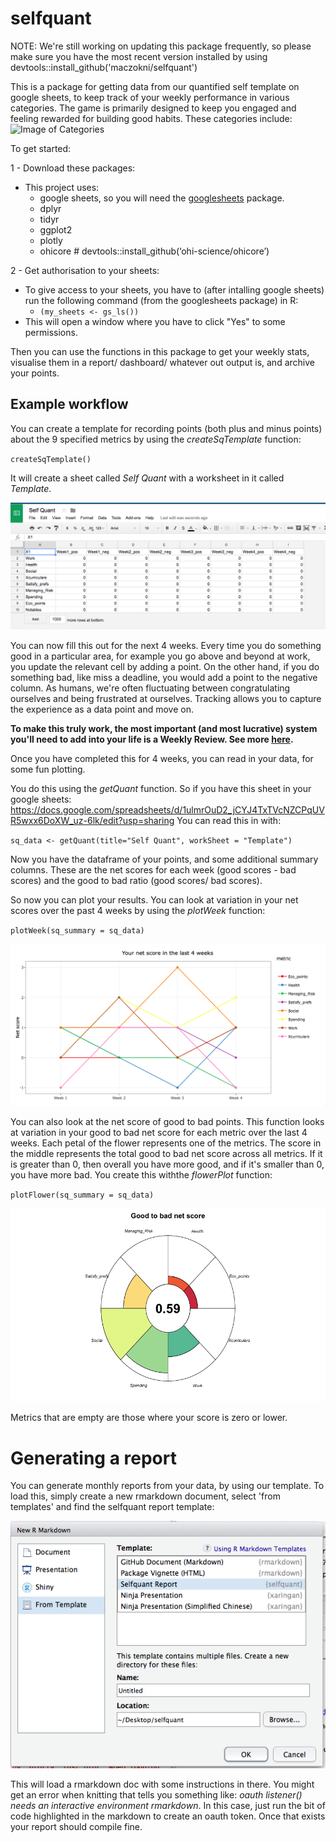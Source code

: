 # selfquant

NOTE: We're still working on updating this package frequently, so please make sure you have the most recent version installed by using
devtools::install_github('maczokni/selfquant')


This is a package for getting data from our quantified self template on google sheets, to keep track of your weekly performance in various categories. The game is primarily designed to keep you engaged and feeling rewarded for building good habits. 
These categories include: 
![Image of Categories](https://humanpoweredla.files.wordpress.com/2017/05/categories1.png)

To get started: 

1 - Download these packages:
- This project uses:
    - google sheets, so you will need the [googlesheets](https://github.com/jennybc/googlesheets) package. 
    - dplyr
    - tidyr
    - ggplot2
    - plotly
    - ohicore # devtools::install_github(‘ohi-science/ohicore’)
    

2 - Get authorisation to your sheets:
- To give access to your sheets, you have to (after intalling google sheets) run the following command (from the googlesheets package) in R: 
    - `(my_sheets <- gs_ls())`
- This will open a window where you have to click "Yes" to some permissions. 

Then you can use the functions in this package to get your weekly stats, visualise them in a report/ dashboard/ whatever out output is, and archive your points. 

## Example workflow

You can create a template for recording points (both plus and minus points) about the 9 specified metrics by using the *createSqTemplate* function: 

`createSqTemplate()`

It will create a sheet called *Self Quant* with a worksheet in it called *Template*. 

![Image of Template](https://github.com/maczokni/selfquant/blob/master/imgOfTempSq.png)

You can now fill this out for the next 4 weeks. Every time you do something good in a particular area, for example you go above and beyond at work, you update the relevant cell by adding a point. On the other hand, if you do something bad, like miss a deadline, you would add a point to the negative column. As humans, we're often fluctuating between congratulating ourselves and being frustrated at ourselves. Tracking allows you to capture the experience as a data point and move on. 

**To make this truly work, the most important (and most lucrative) system you'll need to add into your life is a Weekly Review. See more [here](https://medium.com/@pwnerchelsea/the-weekly-review-f1ae3316d130).**

Once you have completed this for 4 weeks, you can read in your data, for some fun plotting. 

You do this using the *getQuant* function. So if you have this sheet in your google sheets:
https://docs.google.com/spreadsheets/d/1ulmrOuD2_jCYJ4TxTVcNZCPqUVR5wxx6DoXW_uz-6lk/edit?usp=sharing
You can read this in with:

`sq_data <- getQuant(title="Self Quant", workSheet = "Template")`

Now you have the dataframe of your points, and some additional summary columns. These are the net scores for each week (good scores - bad scores) and the good to bad ratio (good scores/ bad scores). 

So now you can plot your results. You can look at variation in your net scores over the past 4 weeks by using the *plotWeek* function:

`plotWeek(sq_summary = sq_data)`

![Image of plotWeek](https://github.com/maczokni/selfquant/blob/master/plotWeek.png)

You can also look at the net score of good to bad points. This function looks at variation in your good to bad net score for each metric over the last 4 weeks. Each petal of the flower represents one of the metrics. The score in the middle represents the total good to bad net score across all metrics. If it is greater than 0, then overall you have more good, and if it's smaller than 0, you have more bad. You create this withthe *flowerPlot* function:

`plotFlower(sq_summary = sq_data)`

![Image of flowerPlot](https://github.com/maczokni/selfquant/blob/master/net_flower_plot.png)

Metrics that are empty are those where your score is zero or lower. 

# Generating a report

You can generate monthly reports from your data, by using our template. To load this, simply create a new rmarkdown document, select 'from templates' and find the selfquant report template: 

![Image of finding selfquant template](https://github.com/maczokni/selfquant/blob/master/selfquant_report.png)

This will load a rmarkdown doc with some instructions in there. You might get an error when knitting that tells you something like: *oauth listener() needs an interactive environment rmarkdown*. In this case, just run the bit of code highlighted in the markdown to create an oauth token. Once that exists your report should compile fine. 



